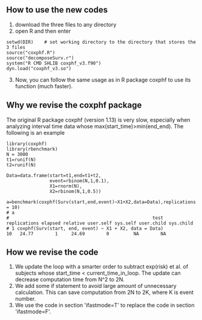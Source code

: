 ## How to use the new codes
1. download the three files to any directory
2. open R and then enter
```{r}
setwd(DIR)    # set working directory to the directory that stores the 3 files
source("coxphf.R")
source("decomposeSurv.r")
system("R CMD SHLIB coxphf_v3.f90")
dyn.load("coxphf_v3.so")
```
3. Now, you can follow the same usage as in R package coxphf to use its function (much faster).

## Why we revise the coxphf package
The original R package coxphf (version 1.13) is very slow, especially when analyzing interval time data whose max(start_time)>min(end_end). The following is an example  
```{r}
library(coxphf)
library(rbenchmark)
N = 3000
t1=runif(N)
t2=runif(N)

Data=data.frame(start=t1,end=t1+t2,
                event=rbinom(N,1,0.1),
                X1=rnorm(N),
                X2=rbinom(N,1,0.5))

a=benchmark(coxphf(Surv(start,end,event)~X1+X2,data=Data),replications = 10)
# a
#                                                     test replications elapsed relative user.self sys.self user.child sys.child
# 1 coxphf(Surv(start, end, event) ~ X1 + X2, data = Data)           10   24.77        1     24.69        0         NA        NA
```

## How we revise the code
1. We update the loop with a smarter order to subtract exp(risk) et al. of subjects whose start_time < current_time_in_loop. The update can decrease computation time from N^2 to 2N.
2. We add some if statement to avoid large amount of unnecessary calculation. This can save computation from 2N to 2K, where K is event number.
3. We use the code in section 'ifastmode=T' to replace the code in section 'ifastmode=F'.

